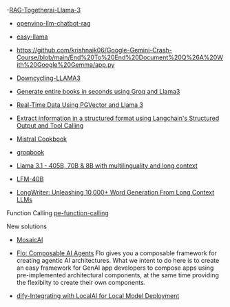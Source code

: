 -[RAG-Togetherai-Llama-3](https://github.com/e2b-dev/e2b-cookbook/blob/main/examples/llama-3-code-interpreter/llama_3_code_interpreter.ipynb)

- [openvino-llm-chatbot-rag](https://github.com/yas-sim/openvino-llm-chatbot-rag/blob/main/llm-model-downloader.py)
- [easy-llama](https://github.com/ddh0/easy-llama)
- https://github.com/krishnaik06/Google-Gemini-Crash-Course/blob/main/End%20To%20End%20Document%20Q%26A%20With%20Google%20Gemma/app.py

- [Downcycling-LLAMA3](https://github.com/Blaizzy/Coding-LLMs-from-scratch/blob/main/Llama-3/Part%201/Downcycling.ipynb)

- [Generate entire books in seconds using Groq and Llama3](https://github.com/Bklieger/groqbook)
- [Real-Time Data Using PGVector and Llama 3](https://www.e2enetworks.com/blog/steps-to-build-a-rag-application-with-real-time-data-using-pgvector-and-llama-3)
- [Extract information in a structured format using Langchain's Structured Output and Tool Calling](https://zenn.dev/khisa/articles/82e7d3d33f907d)

- [Mistral Cookbook](https://github.com/mistralai)

- [groqbook](https://github.com/Bklieger/groqbook?tab=readme-ov-file)
- [Llama 3.1 - 405B, 70B & 8B with multilinguality and long context](https://huggingface.co/blog/llama31)
- [LFM-40B](https://www.youtube.com/watch?v=HFZCs_t51xQ)
- [LongWriter: Unleashing 10,000+ Word Generation From Long Context LLMs](https://github.com/THUDM/LongWriter)

Function Calling
[pe-function-calling](https://github.com/dair-ai/Prompt-Engineering-Guide/blob/main/notebooks/pe-function-calling.ipynb)



New solutions
- [MosaicAI](https://qiita.com/syukan3/items/d810f727ad223e2d60d5)
- [Flo: Composable AI Agents](https://pypi.org/project/flo-ai/0.0.2/)
Flo gives you a composable framework for creating agentic AI architectures. What we intent to do here is to create an easy framework for GenAI app developers to compose apps using pre-implemented architectural components, at the same time providing the flexibilty to create their own components.

- [dify-Integrating with LocalAI for Local Model Deployment](https://docs.dify.ai/en/development/models-integration/localai)
